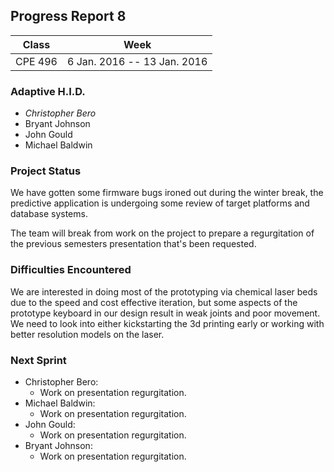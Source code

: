 ## Progress Report 8

Class | Week
----- | ----
CPE 496 | 6 Jan. 2016 -- 13 Jan. 2016

### Adaptive H.I.D.

<!--- This is a comment
Make sure to use *asterisks* to create italics on the member of whoever created the report
-->

* *Christopher Bero*
* Bryant Johnson
* John Gould
* Michael Baldwin

### Project Status
<!---
Project Status is a review of what was accomplished last week and a description of where we stand going into this sprint. A comparison between goals and actual accomplishments is a good idea.
-->

We have gotten some firmware bugs ironed out during the winter break, the predictive application is undergoing some review of target platforms and database systems.

The team will break from work on the project to prepare a regurgitation of the previous semesters presentation that's been requested.

### Difficulties Encountered

<!---
Difficulties Encountered is required. Other teams report losing points if this is missing.
Put here any trouble we had while accomplishing work during the previous sprint/week.
-->

We are interested in doing most of the prototyping via chemical laser beds due to the speed and cost effective iteration, but some aspects of the prototype keyboard in our design result in weak joints and poor movement. We need to look into either kickstarting the 3d printing early or working with better resolution models on the laser.

### Next Sprint

<!---
Next Sprint should be a list of tasks that each member is going to work towards for the upcomming week.
Make sure to email members on Thursday or Friday so that they can respond with their most recent progress.
-->

* Christopher Bero:
    * Work on presentation regurgitation.
* Michael Baldwin:
    * Work on presentation regurgitation.
* John Gould:
    * Work on presentation regurgitation.
* Bryant Johnson:
    * Work on presentation regurgitation.



